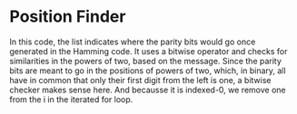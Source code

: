 # Position Finder
In this code, the list indicates where the parity bits would go once generated in the Hamming code. It uses a bitwise operator and checks for similarities in the powers of two, based on the message. 
Since the parity bits are meant to go in the positions of powers of two, which, in binary, all have in common that only their first digit from the left is one, a bitwise checker makes sense here. And becausse it is indexed-0, we remove one from the i in the iterated for loop.

